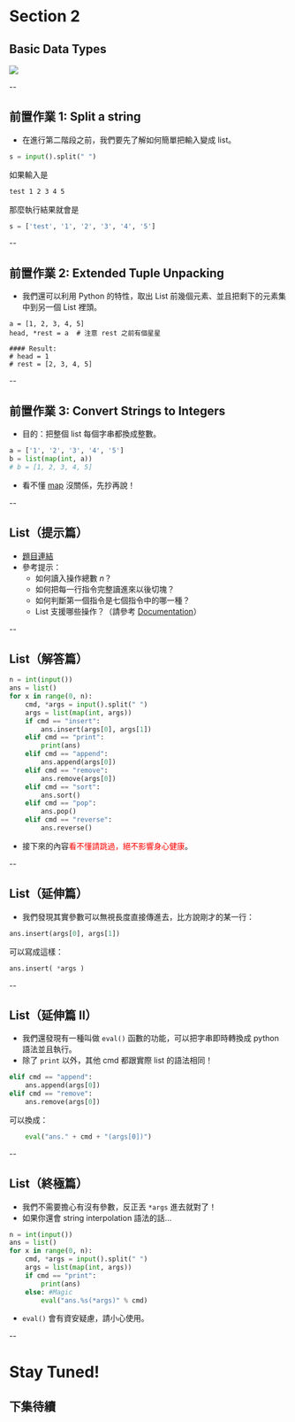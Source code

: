 # Section 2
## Basic Data Types

<img src='http://i.imgur.com/uGAX3XS.png'>

--

## 前置作業 1: Split a string

* 在進行第二階段之前，我們要先了解如何簡單把輸入變成 list。

```py
s = input().split(" ")
```

如果輸入是

```html
test 1 2 3 4 5
```

那麼執行結果就會是

```py
s = ['test', '1', '2', '3', '4', '5']
```

--

## 前置作業 2: Extended Tuple Unpacking

* 我們還可以利用 Python 的特性，取出 List 前幾個元素、並且把剩下的元素集中到另一個 List 裡頭。

```
a = [1, 2, 3, 4, 5]
head, *rest = a  # 注意 rest 之前有個星星

#### Result:
# head = 1
# rest = [2, 3, 4, 5]
```

--

## 前置作業 3: Convert Strings to Integers

* 目的：把整個 list 每個字串都換成整數。

```py
a = ['1', '2', '3', '4', '5']
b = list(map(int, a))
# b = [1, 2, 3, 4, 5]
```

* 看不懂 [map](https://docs.python.org/3.5/library/functions.html#map) 沒關係，先抄再說！

--

## List（提示篇）

* [題目連結](https://www.hackerrank.com/challenges/python-lists)
* 參考提示：
  - 如何讀入操作總數 $n$？
  - 如何把每一行指令完整讀進來以後切塊？
  - 如何判斷第一個指令是七個指令中的哪一種？
  - List 支援哪些操作？（請參考 [Documentation](https://docs.python.org/3/library/stdtypes.html#lists)）

--

## List（解答篇）


```py
n = int(input())
ans = list()
for x in range(0, n):
    cmd, *args = input().split(" ")
    args = list(map(int, args))
    if cmd == "insert":
        ans.insert(args[0], args[1])
    elif cmd == "print":
        print(ans)
    elif cmd == "append":
        ans.append(args[0])
    elif cmd == "remove":
        ans.remove(args[0])
    elif cmd == "sort":
        ans.sort()
    elif cmd == "pop":
        ans.pop()
    elif cmd == "reverse":
        ans.reverse()
```

* 接下來的內容<font color="red">看不懂請跳過，絕不影響身心健康</font>。

--

## List（延伸篇）

* 我們發現其實參數可以無視長度直接傳進去，比方說剛才的某一行：

```py
ans.insert(args[0], args[1])
```

可以寫成這樣：

```python
ans.insert( *args )
```

--

## List（延伸篇 II）

* 我們還發現有一種叫做 `eval()` 函數的功能，可以把字串即時轉換成 python 語法並且執行。
* 除了 `print` 以外，其他 cmd 都跟實際 list 的語法相同！

```py
elif cmd == "append":
    ans.append(args[0])
elif cmd == "remove":
    ans.remove(args[0])
```

可以換成：

```py
    eval("ans." + cmd + "(args[0])")
```

--

## List（終極篇）

* 我們不需要擔心有沒有參數，反正丟 `*args` 進去就對了！
* 如果你還會 string interpolation 語法的話...

```py
n = int(input())
ans = list()
for x in range(0, n):
    cmd, *args = input().split(" ")
    args = list(map(int, args))
    if cmd == "print":
        print(ans)
    else: #Magic
        eval("ans.%s(*args)" % cmd)
```

* `eval()` 會有資安疑慮，請小心使用。

--

# Stay Tuned!

## 下集待續
